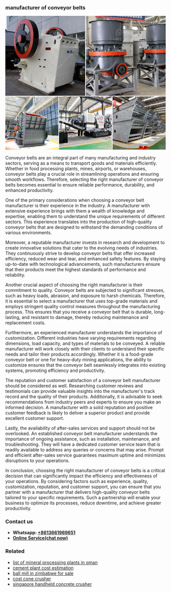 <h3>manufacturer of conveyor belts</h3><img src='1703042192.jpg' alt=''><p>Conveyor belts are an integral part of many manufacturing and industry sectors, serving as a means to transport goods and materials efficiently. Whether in food processing plants, mines, airports, or warehouses, conveyor belts play a crucial role in streamlining operations and ensuring smooth workflows. Therefore, selecting the right manufacturer of conveyor belts becomes essential to ensure reliable performance, durability, and enhanced productivity.</p><p>One of the primary considerations when choosing a conveyor belt manufacturer is their experience in the industry. A manufacturer with extensive experience brings with them a wealth of knowledge and expertise, enabling them to understand the unique requirements of different sectors. This experience translates into the production of high-quality conveyor belts that are designed to withstand the demanding conditions of various environments.</p><p>Moreover, a reputable manufacturer invests in research and development to create innovative solutions that cater to the evolving needs of industries. They continuously strive to develop conveyor belts that offer increased efficiency, reduced wear and tear, and enhanced safety features. By staying up-to-date with technological advancements, such manufacturers ensure that their products meet the highest standards of performance and reliability.</p><p>Another crucial aspect of choosing the right manufacturer is their commitment to quality. Conveyor belts are subjected to significant stresses, such as heavy loads, abrasion, and exposure to harsh chemicals. Therefore, it is essential to select a manufacturer that uses top-grade materials and employs stringent quality control measures throughout the manufacturing process. This ensures that you receive a conveyor belt that is durable, long-lasting, and resistant to damage, thereby reducing maintenance and replacement costs.</p><p>Furthermore, an experienced manufacturer understands the importance of customization. Different industries have varying requirements regarding dimensions, load capacity, and types of materials to be conveyed. A reliable manufacturer will work closely with their clients to understand their specific needs and tailor their products accordingly. Whether it is a food-grade conveyor belt or one for heavy-duty mining applications, the ability to customize ensures that the conveyor belt seamlessly integrates into existing systems, promoting efficiency and productivity.</p><p>The reputation and customer satisfaction of a conveyor belt manufacturer should be considered as well. Researching customer reviews and testimonials can provide valuable insights into the manufacturer's track record and the quality of their products. Additionally, it is advisable to seek recommendations from industry peers and experts to ensure you make an informed decision. A manufacturer with a solid reputation and positive customer feedback is likely to deliver a superior product and provide excellent customer support.</p><p>Lastly, the availability of after-sales services and support should not be overlooked. An established conveyor belt manufacturer understands the importance of ongoing assistance, such as installation, maintenance, and troubleshooting. They will have a dedicated customer service team that is readily available to address any queries or concerns that may arise. Prompt and efficient after-sales service guarantees maximum uptime and minimizes disruptions to your operations.</p><p>In conclusion, choosing the right manufacturer of conveyor belts is a critical decision that can significantly impact the efficiency and effectiveness of your operations. By considering factors such as experience, quality, customization, reputation, and customer support, you can ensure that you partner with a manufacturer that delivers high-quality conveyor belts tailored to your specific requirements. Such a partnership will enable your business to optimize its processes, reduce downtime, and achieve greater productivity.</p><h3>Contact us</h3><ul><li><strong>Whatsapp:&nbsp;<a href="https://wa.me/8613661969651">+8613661969651</a></strong></li><li><a href="https://swt.shibang-china.com/?git&amp;zhl&amp;manufacturer of conveyor belts"><strong>Online Service(chat now)</strong></a></li></ul><h3>Related</h3><ul><li><a href='list of mineral processing plants in oman.md'>list of mineral processing plants in oman</a></li><li><a href='cement plant cost estimation.md'>cement plant cost estimation</a></li><li><a href='ball mill in zimbabwe for sale.md'>ball mill in zimbabwe for sale</a></li><li><a href='cost cone crusher.md'>cost cone crusher</a></li><li><a href='singapore handheld concrete crusher.md'>singapore handheld concrete crusher</a></li></ul>